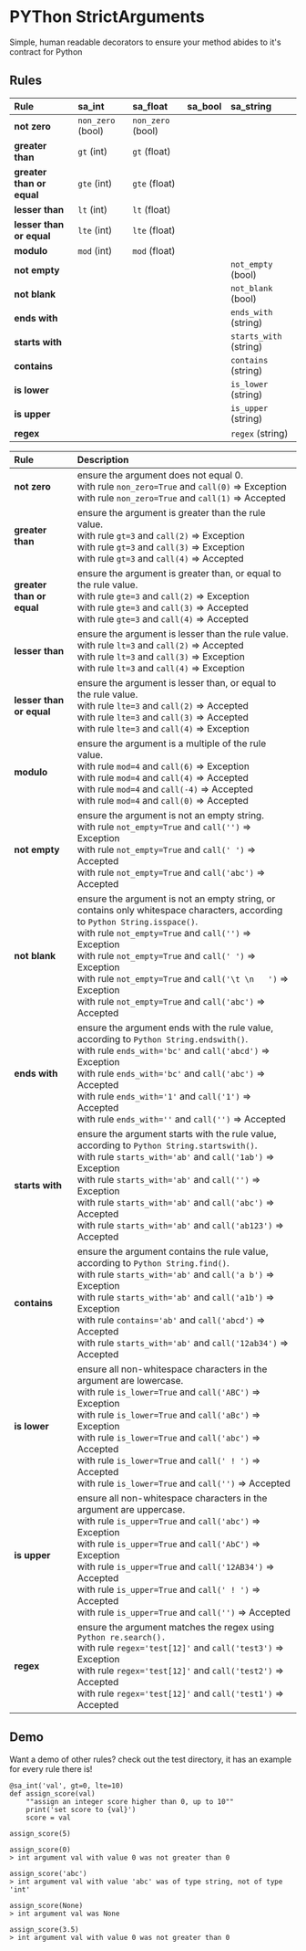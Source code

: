 # PYThon StrictArguments
Simple, human readable decorators to ensure your method abides to it's contract for Python

## Rules
| Rule                      | sa_int            | sa_float          | sa_bool | sa_string              |
|:--------------------------|:------------------|:------------------|:--------|:-----------------------|
| **not zero**              | `non_zero` (bool) | `non_zero` (bool) |         |                        |
| **greater than**          | `gt` (int)        | `gt` (float)      |         |                        |
| **greater than or equal** | `gte` (int)       | `gte` (float)     |         |                        |
| **lesser than**           | `lt` (int)        | `lt` (float)      |         |                        |
| **lesser than or equal**  | `lte` (int)       | `lte` (float)     |         |                        |
| **modulo**                | `mod` (int)       | `mod` (float)     |         |                        |
| **not empty**             |                   |                   |         | `not_empty` (bool)     |
| **not blank**             |                   |                   |         | `not_blank` (bool)     |
| **ends with**             |                   |                   |         | `ends_with` (string)   |
| **starts with**           |                   |                   |         | `starts_with` (string) |
| **contains**              |                   |                   |         | `contains` (string)    |
| **is lower**              |                   |                   |         | `is_lower` (string)    |
| **is upper**              |                   |                   |         | `is_upper` (string)    |
| **regex**                 |                   |                   |         | `regex` (string)       |

| Rule                      | Description                                                                                                                                                                                                                                                                                                                                                                     |
|:--------------------------|:--------------------------------------------------------------------------------------------------------------------------------------------------------------------------------------------------------------------------------------------------------------------------------------------------------------------------------------------------------------------------------|
| **not zero**              | ensure the argument does not equal 0.<br>with rule `non_zero=True` and `call(0)` => Exception<br>with rule `non_zero=True` and `call(1)` => Accepted                                                                                                                                                                                                                            |
| **greater than**          | ensure the argument is greater than the rule value.<br>with rule `gt=3` and `call(2)` => Exception<br>with rule `gt=3` and `call(3)` => Exception<br>with rule `gt=3` and `call(4)` => Accepted                                                                                                                                                                                 |
| **greater than or equal** | ensure the argument is greater than, or equal to the rule value.<br>with rule `gte=3` and `call(2)` => Exception<br>with rule `gte=3` and `call(3)` => Accepted<br>with rule `gte=3` and `call(4)` => Accepted                                                                                                                                                                  |
| **lesser than**           | ensure the argument is lesser than the rule value.<br>with rule `lt=3` and `call(2)` => Accepted<br>with rule `lt=3` and `call(3)` => Exception<br>with rule `lt=3` and `call(4)` => Exception                                                                                                                                                                                  |
| **lesser than or equal**  | ensure the argument is lesser than, or equal to the rule value.<br>with rule `lte=3` and `call(2)` => Accepted<br>with rule `lte=3` and `call(3)` => Accepted<br>with rule `lte=3` and `call(4)` => Exception                                                                                                                                                                   |
| **modulo**                | ensure the argument is a multiple of the rule value.<br>with rule `mod=4` and `call(6)` => Exception<br>with rule `mod=4` and `call(4)` => Accepted<br>with rule `mod=4` and `call(-4)` => Accepted<br>with rule `mod=4` and `call(0)` => Accepted                                                                                                                              |
| **not empty**             | ensure the argument is not an empty string.<br>with rule `not_empty=True` and `call('')` => Exception<br>with rule `not_empty=True` and `call(' ')` => Accepted<br>with rule `not_empty=True` and `call('abc')` => Accepted                                                                                                                                                     |
| **not blank**             | ensure the argument is not an empty string, or contains only whitespace characters, according to `Python String.isspace()`.<br>with rule `not_empty=True` and `call('')` => Exception<br>with rule `not_empty=True` and `call(' ')` => Exception<br>with rule `not_empty=True` and `call('\t \n   ')` => Exception<br>with rule `not_empty=True` and `call('abc')` => Accepted  |
| **ends with**             | ensure the argument ends with the rule value, according to `Python String.endswith()`.<br>with rule `ends_with='bc'` and `call('abcd')` => Exception<br>with rule `ends_with='bc'` and `call('abc')` => Accepted<br>with rule `ends_with='1'` and `call('1')` => Accepted  <br>with rule `ends_with=''` and `call('')` => Accepted                                              |
| **starts with**           | ensure the argument starts with the rule value, according to `Python String.startswith()`.<br>with rule `starts_with='ab'` and `call('1ab')` => Exception<br>with rule `starts_with='ab'` and `call('')` => Exception<br>with rule `starts_with='ab'` and `call('abc')` => Accepted<br>with rule `starts_with='ab'` and `call('ab123')` => Accepted                             |
| **contains**              | ensure the argument contains the rule value, according to `Python String.find()`.<br>with rule `starts_with='ab'` and `call('a b')` => Exception<br>with rule `starts_with='ab'` and `call('a1b')` => Exception<br>with rule `contains='ab'` and `call('abcd')` => Accepted<br>with rule `starts_with='ab'` and `call('12ab34')` => Accepted                                    |
| **is lower**              | ensure all non-whitespace characters in the argument are lowercase.<br>with rule `is_lower=True` and `call('ABC')` => Exception<br>with rule `is_lower=True` and `call('aBc')` => Exception<br>with rule `is_lower=True` and `call('abc')` => Accepted<br>with rule `is_lower=True` and `call(' ! ')` => Accepted   <br>with rule `is_lower=True` and `call('')` => Accepted    |
| **is upper**              | ensure all non-whitespace characters in the argument are uppercase.<br>with rule `is_upper=True` and `call('abc')` => Exception<br>with rule `is_upper=True` and `call('AbC')` => Exception<br>with rule `is_upper=True` and `call('12AB34')` => Accepted<br>with rule `is_upper=True` and `call(' ! ')` => Accepted   <br>with rule `is_upper=True` and `call('')` => Accepted |
| **regex**                 | ensure the argument matches the regex using `Python re.search().`<br>with rule `regex='test[12]'` and `call('test3')` => Exception<br>with rule `regex='test[12]'` and `call('test2')` => Accepted<br>with rule `regex='test[12]'` and `call('test1')` => Accepted                                                                                                               |

## Demo
Want a demo of other rules? check out the test directory, it has an example for every rule there is!
```
@sa_int('val', gt=0, lte=10)
def assign_score(val)
    ""assign an integer score higher than 0, up to 10""
    print('set score to {val}')
    score = val

assign_score(5)

assign_score(0)
> int argument val with value 0 was not greater than 0

assign_score('abc')
> int argument val with value 'abc' was of type string, not of type 'int'

assign_score(None)
> int argument val was None

assign_score(3.5)
> int argument val with value 0 was not greater than 0
```
